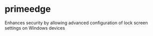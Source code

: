 # primeedge
Enhances security by allowing advanced configuration of lock screen settings on Windows devices
